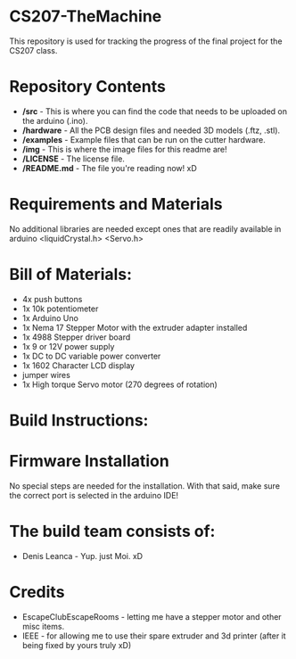 # CS207-TheMachine
This repository is used for tracking the progress of the final project for the CS207 class.



# Repository Contents

* **/src** - This is where you can find the code that needs to be uploaded on the arduino (.ino).
* **/hardware** - All the PCB design files  and needed 3D models (.ftz, .stl).
* **/examples** - Example files that can be run on the cutter hardware.
* **/img** - This is where the image files for this readme are!
* **/LICENSE** - The license file.
* **/README.md** - The file you're reading now! xD

# Requirements and Materials
No additional libraries are needed except ones that are readily available in arduino
<liquidCrystal.h>
<Servo.h>

# Bill of Materials:
* 4x push buttons
* 1x 10k potentiometer
* 1x Arduino Uno
* 1x Nema 17 Stepper Motor with the extruder adapter installed
* 1x 4988 Stepper driver board
* 1x 9 or 12V power supply
* 1x DC to DC variable power converter
* 1x 1602 Character LCD display
* jumper wires
* 1x High torque Servo motor (270 degrees of rotation)

# Build Instructions:


# Firmware Installation
  No special steps are needed for the installation.
  With that said, make sure the correct port is selected in the arduino IDE!

# The build team consists of:

* Denis Leanca - Yup. just Moi. xD

# Credits
* EscapeClubEscapeRooms - letting me have a stepper motor and other misc items.
* IEEE - for allowing me to use their spare extruder and 3d printer (after it being fixed by yours truly xD)
